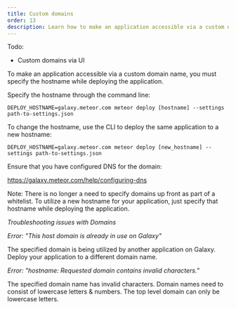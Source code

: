 ```yaml
---
title: Custom domains
order: 13
description: Learn how to make an application accessible via a custom domain name
---
```


Todo:
- Custom domains via UI



To make an application accessible via a custom domain name, you must specify the hostname while deploying the application.

Specify the hostname through the command line:

`DEPLOY_HOSTNAME=galaxy.meteor.com meteor deploy [hostname] --settings path-to-settings.json`

To change the hostname, use the CLI to deploy the same application to a new hostname:

`DEPLOY_HOSTNAME=galaxy.meteor.com meteor deploy [new_hostname] --settings path-to-settings.json`

Ensure that you have configured DNS for the domain:

https://galaxy.meteor.com/help/configuring-dns

Note: There is no longer a need to specify domains up front as part of a whitelist. To utilize a new hostname for your application, just specify that hostname while deploying the application.

*Troubleshooting issues with Domains*

_Error: "This host domain is already in use on Galaxy"_

The specified domain is being utilized by another application on Galaxy. Deploy your application to a different domain name.

_Error: "hostname: Requested domain contains invalid characters."_

The specified domain name has invalid characters. Domain names need to consist of lowercase letters & numbers. The top level domain can only be lowercase letters.
